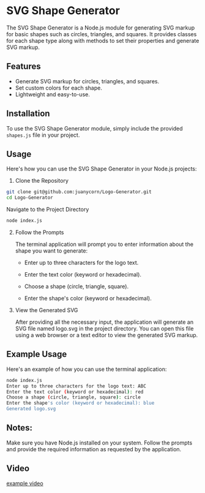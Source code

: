 # SVG Shape Generator

The SVG Shape Generator is a Node.js module for generating SVG markup for basic shapes such as circles, triangles, and squares. It provides classes for each shape type along with methods to set their properties and generate SVG markup.

## Features

- Generate SVG markup for circles, triangles, and squares.
- Set custom colors for each shape.
- Lightweight and easy-to-use.

## Installation

To use the SVG Shape Generator module, simply include the provided `shapes.js` file in your project.

## Usage

Here's how you can use the SVG Shape Generator in your Node.js projects:

1. Clone the Repository

```bash
git clone git@github.com:juanycorn/Logo-Generator.git
cd Logo-Generator
```
Navigate to the Project Directory
```bash
node index.js
```
2. Follow the Prompts
    
    The terminal application will prompt you to enter information about the shape you want to generate:

    - Enter up to three characters for the logo text.
    
    - Enter the text color (keyword or hexadecimal).
    
    - Choose a shape (circle, triangle, square).
    
    - Enter the shape's color (keyword or hexadecimal).
    
3. View the Generated SVG

    After providing all the necessary input, the application will generate an SVG file named logo.svg in the project directory. You can open this file using a web browser or a text editor to view the generated SVG markup.

## Example Usage

Here's an example of how you can use the terminal application:

```bash
node index.js
Enter up to three characters for the logo text: ABC
Enter the text color (keyword or hexadecimal): red
Choose a shape (circle, triangle, square): circle
Enter the shape's color (keyword or hexadecimal): blue
Generated logo.svg
```
## Notes:

Make sure you have Node.js installed on your system.
Follow the prompts and provide the required information as requested by the application.

## Video
[example video](https://app.screencastify.com/v3/watch/0xgl5ZUuqJFuwfsjRQs0)